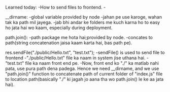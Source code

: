 Learned today:
    -How to send files to frontend.
    -


__dirname:
    -global variable provided by node
    -jahan pe use karoge, wahan tak ka path mil jayega.
    -jab bhi andar ke folders me kuch karna ho to easy ho jata hai wo kaam, especially during deployment.

path.join():
    -path package me hota hai;provided by node.
    -concates to path(string concatenation jaisa kaam karta hai, bas path pe).

res.sendFile("./public/Hello.txt", "test.txt");
    -sendFile() is used to send file to frontend
    -"./public/Hello.txt" file ka naam in system jise uthana hai.
    -"test.txt" file ka naam front end pe.
    -Now, front end ko "./" ka matlab nahi pata, use pura path dena padega. Hence we need __dirname, and we use "path.join()" function to concatenate path of current folder of "index.js" file to location path(basically "./" ki jagah jo aana tha wo path.join() le ke aa jata hai).